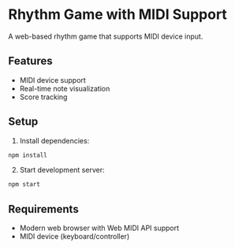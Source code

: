 # Rhythm Game with MIDI Support

A web-based rhythm game that supports MIDI device input.

## Features
- MIDI device support
- Real-time note visualization
- Score tracking

## Setup
1. Install dependencies:
```bash
npm install
```

2. Start development server:
```bash
npm start
```

## Requirements
- Modern web browser with Web MIDI API support
- MIDI device (keyboard/controller)
